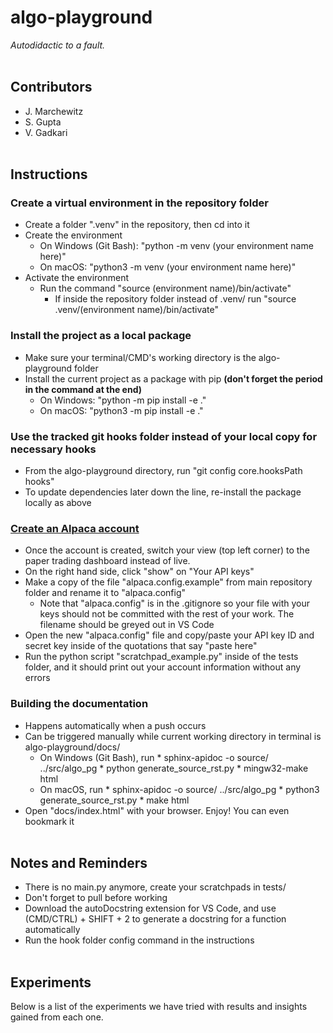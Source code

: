 # algo-playground #
*Autodidactic to a fault.*
<br><br>

## Contributors ##
* J. Marchewitz
* S. Gupta
* V. Gadkari
<br><br>

## Instructions ##

### Create a virtual environment in the repository folder ###
  * Create a folder ".venv" in the repository, then cd into it
  * Create the environment
      * On Windows (Git Bash): "python -m venv (your environment name here)"
      * On macOS: "python3 -m venv (your environment name here)"
  * Activate the environment
      * Run the command "source (environment name)/bin/activate"
        * If inside the repository folder instead of .venv/ run "source .venv/(environment name)/bin/activate"
### Install the project as a local package ###
  * Make sure your terminal/CMD's working directory is the algo-playground folder
  * Install the current project as a package with pip **(don't forget the period in the command at the end)**
      * On Windows: "python -m pip install -e ."
      * On macOS: "python3 -m pip install -e ."
### Use the tracked git hooks folder instead of your local copy for necessary hooks ###
  * From the algo-playground directory, run "git config core.hooksPath hooks"
  * To update dependencies later down the line, re-install the package locally as above
### [Create an Alpaca account](https://app.alpaca.markets/signup) ###
  * Once the account is created, switch your view (top left corner) to the paper trading dashboard instead of live.
  * On the right hand side, click "show" on "Your API keys"
  * Make a copy of the file "alpaca.config.example" from main repository folder and rename it to "alpaca.config"
      * Note that "alpaca.config" is in the .gitignore so your file with your keys should not be committed with the rest of your work. The filename should be greyed out in VS Code
  * Open the new "alpaca.config" file and copy/paste your API key ID and secret key inside of the quotations that say "paste here"
  * Run the python script "scratchpad_example.py" inside of the tests folder, and it should print out your account information without any errors
### Building the documentation ###
  * Happens automatically when a push occurs
  * Can be triggered manually while current working directory in terminal is algo-playground/docs/
      * On Windows (Git Bash), run
              * sphinx-apidoc -o source/ ../src/algo_pg
              * python generate_source_rst.py
              * mingw32-make html
      * On macOS, run
              * sphinx-apidoc -o source/ ../src/algo_pg
              * python3 generate_source_rst.py
              * make html
  * Open "docs/index.html" with your browser. Enjoy! You can even bookmark it
<br><br>

## Notes and Reminders ##
* There is no main.py anymore, create your scratchpads in tests/
* Don't forget to pull before working
* Download the autoDocstring extension for VS Code, and use (CMD/CTRL) + SHIFT + 2 to generate a docstring for a function automatically
* Run the hook folder config command in the instructions
<br><br>

## Experiments ##
Below is a list of the experiments we have tried with results and insights gained from each one.
